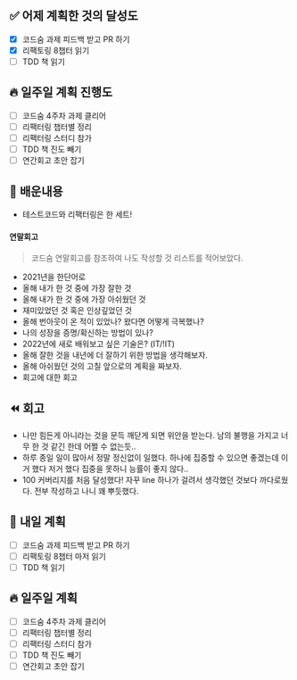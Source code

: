 ## ✅ 어제 계획한 것의 달성도

- [x] 코드숨 과제 피드백 받고 PR 하기
- [x] 리팩토링 8챕터 읽기
- [ ] TDD 책 읽기

## 🔥 일주일 계획 진행도

- [ ] 코드숨 4주차 과제 클리어
- [ ] 리팩터링 챕터별 정리
- [ ] 리팩터링 스터디 참가
- [ ] TDD 책 진도 빼기
- [ ] 연간회고 초안 잡기

## 💬 배운내용
- 테스트코드와 리팩터링은 한 세트!

#### 연말회고
> 코드숨 연말회고를 참조하여 나도 작성할 것 리스트를 적어보았다.
- 2021년을 한단어로
- 올해 내가 한 것 중에 가장 잘한 것
- 올해 내가 한 것 중에 가장 아쉬웠던 것
- 재미있었던 것 혹은 인상깊었던 것
- 올해 번아웃이 온 적이 있었나? 왔다면 어떻게 극복했나?
- 나의 성장을 증명/확신하는 방법이 있나?
- 2022년에 새로 배워보고 싶은 기술은? (IT/!IT)
- 올해 잘한 것을 내년에 더 잘하기 위한 방법을 생각해보자.
- 올해 아쉬웠던 것의 고칠 앞으로의 계획을 짜보자.
- 회고에 대한 회고

## ⏪ 회고

- 나만 힘든게 아니라는 것을 문득 깨닫게 되면 위안을 받는다. 남의 불행을 가지고 너무 한 것 같긴 한데 어쩔 수 없는듯..
- 하루 종일 일이 많아서 정말 정신없이 일했다. 하나에 집중할 수 있으면 좋겠는데 이거 했다 저거 했다 집중을 못하니 능률이 좋지 않다..
- 100 커버리지를 처음 달성했다! 자꾸 line 하나가 걸려서 생각했던 것보다 까다로웠다. 전부 작성하고 나니 꽤 뿌듯했다.

## 🔰 내일 계획
- [ ] 코드숨 과제 피드백 받고 PR 하기
- [ ] 리팩토링 8챕터 마저 읽기
- [ ] TDD 책 읽기

## 🔥 일주일 계획
- [ ] 코드숨 4주차 과제 클리어
- [ ] 리팩터링 챕터별 정리
- [ ] 리팩터링 스터디 참가
- [ ] TDD 책 진도 빼기
- [ ] 연간회고 초안 잡기
